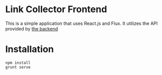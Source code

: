 # Link Collector Frontend

This is a simple application that uses React.js and Flux. It utilizes the API provided by [the backend](https://github.com/staskie/link-collector-backend)

# Installation

    npm install
    grunt serve



